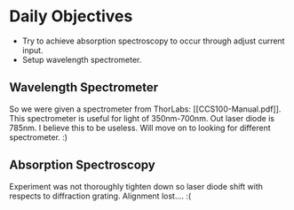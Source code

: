
# Daily Objectives
- Try to achieve absorption spectroscopy to occur through adjust current input.
- Setup wavelength spectrometer.

## Wavelength Spectrometer
So we were given a spectrometer from ThorLabs: [[CCS100-Manual.pdf]]. This spectrometer is useful for light of 350nm-700nm. Out laser diode is 785nm. I believe this to be useless. Will move on to looking for different spectrometer. :)

## Absorption Spectroscopy

Experiment was not thoroughly tighten down so laser diode shift with respects to diffraction grating. Alignment lost.... :(